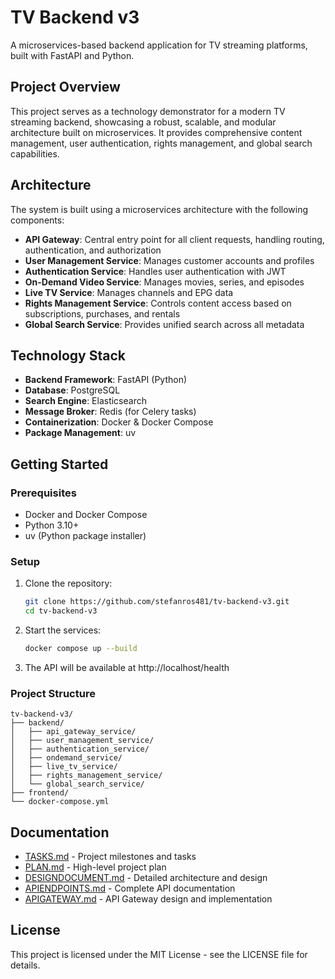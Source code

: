 # TV Backend v3

A microservices-based backend application for TV streaming platforms, built with FastAPI and Python.

## Project Overview

This project serves as a technology demonstrator for a modern TV streaming backend, showcasing a robust, scalable, and modular architecture built on microservices. It provides comprehensive content management, user authentication, rights management, and global search capabilities.

## Architecture

The system is built using a microservices architecture with the following components:

- **API Gateway**: Central entry point for all client requests, handling routing, authentication, and authorization
- **User Management Service**: Manages customer accounts and profiles
- **Authentication Service**: Handles user authentication with JWT
- **On-Demand Video Service**: Manages movies, series, and episodes
- **Live TV Service**: Manages channels and EPG data
- **Rights Management Service**: Controls content access based on subscriptions, purchases, and rentals
- **Global Search Service**: Provides unified search across all metadata

## Technology Stack

- **Backend Framework**: FastAPI (Python)
- **Database**: PostgreSQL
- **Search Engine**: Elasticsearch
- **Message Broker**: Redis (for Celery tasks)
- **Containerization**: Docker & Docker Compose
- **Package Management**: uv

## Getting Started

### Prerequisites

- Docker and Docker Compose
- Python 3.10+
- uv (Python package installer)

### Setup

1. Clone the repository:
   ```bash
   git clone https://github.com/stefanros481/tv-backend-v3.git
   cd tv-backend-v3
   ```

2. Start the services:
   ```bash
   docker compose up --build
   ```

3. The API will be available at http://localhost/health

### Project Structure

```
tv-backend-v3/
├── backend/
│   ├── api_gateway_service/
│   ├── user_management_service/
│   ├── authentication_service/
│   ├── ondemand_service/
│   ├── live_tv_service/
│   ├── rights_management_service/
│   └── global_search_service/
├── frontend/
└── docker-compose.yml
```

## Documentation

- [TASKS.md](./TASKS.md) - Project milestones and tasks
- [PLAN.md](./PLAN.md) - High-level project plan
- [DESIGNDOCUMENT.md](./DESIGNDOCUMENT.md) - Detailed architecture and design
- [APIENDPOINTS.md](./APIENDPOINTS.md) - Complete API documentation
- [APIGATEWAY.md](./APIGATEWAY.md) - API Gateway design and implementation

## License

This project is licensed under the MIT License - see the LICENSE file for details.
